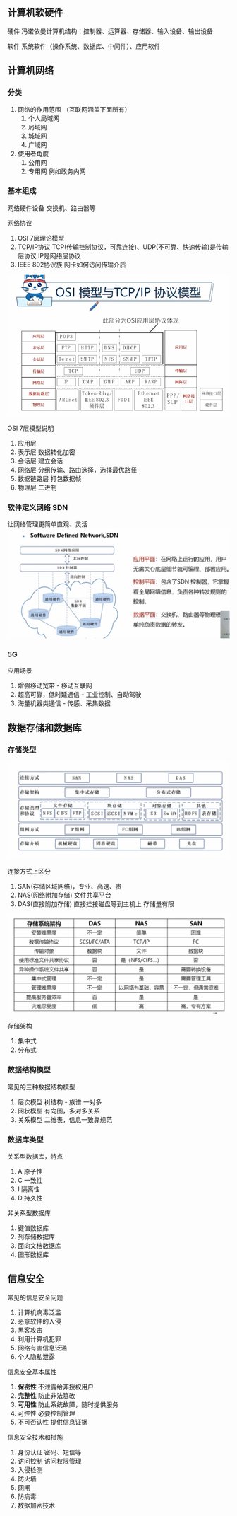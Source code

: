 ## 计算机软硬件
硬件 冯诺依曼计算机结构：控制器、运算器、存储器、输入设备、输出设备

软件 系统软件（操作系统、数据库、中间件）、应用软件

## 计算机网络

### 分类
1. 网络的作用范围 （互联网涵盖下面所有）
   1. 个人局域网
   2. 局域网
   3. 城域网
   4. 广域网
2. 使用者角度
   1. 公用网
   2. 专用网 例如政务内网

### 基本组成

网络硬件设备 交换机、路由器等

网络协议
1. OSI 7层理论模型 
2. TCP/IP协议 TCP(传输控制协议，可靠连接)、UDP(不可靠、快速传输)是传输层协议 IP是网络层协议
3. IEEE 802协议族 网卡如何访问传输介质

![img.png](img/1.2.2网络协议.png)

OSI 7层模型说明
1. 应用层
2. 表示层  数据转化加密
3. 会话层 建立会话
4. 网络层 分组传输、路由选择，选择最优路径
5. 数据链路层  打包数据帧
6. 物理层 二进制

### 软件定义网络 SDN

让网络管理更简单直观、灵活
![img.png](img/1.2sdn.png)

### 5G
应用场景
1. 增强移动宽带 - 移动互联网
2. 超高可靠，低时延通信 - 工业控制、自动驾驶
3. 海量机器类通信 - 传感、采集数据


## 数据存储和数据库

### 存储类型

![img.png](img/1.2数据存储.png)

连接方式上区分
1. SAN(存储区域网络)，专业、高速、贵
2. NAS(网络附加存储) 文件共享平台
3. DAS(直接附加存储) 直接挂接磁盘等到主机上 存储量有限

![img.png](img/1.2NAS.png)

存储架构
1. 集中式
2. 分布式

### 数据结构模型
常见的三种数据结构模型
1. 层次模型  树结构 - 族谱  一对多
2. 网状模型  有向图，多对多关系
3. 关系模型 二维表，信息一致靠规范

### 数据库类型

关系型数据库，特点
1. A 原子性 
2. C 一致性 
3. I 隔离性 
4. D 持久性 

非关系型数据库
1. 键值数据库 
2. 列存储数据库
3. 面向文档数据库
4. 图形数据库



## 信息安全

常见的信息安全问题
1. 计算机病毒泛滥
2. 恶意软件的入侵
3. 黑客攻击
4. 利用计算机犯罪
5. 网络有害信息泛滥
6. 个人隐私泄露

信息安全基本属性
1. **保密性** 不泄露给非授权用户
2. **完整性** 防止非法篡改
3. **可用性** 防止系统故障，随时提供服务
4. 可控性 必要控制管理
5. 不可否认性 提供信息证据

信息安全技术和措施
1. 身份认证 密码、短信等
2. 访问控制 访问权限管理
3. 入侵检测
4. 防火墙
5. 网闸
6. 防病毒
7. 数据加密技术
